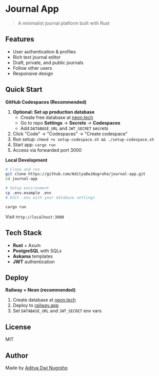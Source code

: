 # Journal App

> A minimalist journal platform built with Rust

## Features

- User authentication & profiles
- Rich text journal editor
- Draft, private, and public journals
- Follow other users
- Responsive design

## Quick Start

**GitHub Codespaces (Recommended)**
1. **Optional: Set up production database**
   - Create free database at [neon.tech](https://neon.tech)
   - Go to repo **Settings** → **Secrets** → **Codespaces**
   - Add `DATABASE_URL` and `JWT_SECRET` secrets
2. Click "Code" → "Codespaces" → "Create codespace"
3. Run setup: `chmod +x setup-codespace.sh && ./setup-codespace.sh`
4. Start app: `cargo run`
5. Access via forwarded port 3000

**Local Development**
```bash
# Clone and run
git clone https://github.com/AdityaDwiNugroho/journal-app.git
cd journal-app

# Setup environment
cp .env.example .env
# Edit .env with your database settings

cargo run
```

Visit `http://localhost:3000`

## Tech Stack

- **Rust** + Axum
- **PostgreSQL** with SQLx  
- **Askama** templates
- **JWT** authentication

## Deploy

**Railway + Neon (recommended)**

1. Create database at [neon.tech](https://neon.tech)
2. Deploy to [railway.app](https://railway.app)
3. Set `DATABASE_URL` and `JWT_SECRET` env vars

## License

MIT

## Author

Made by [Aditya Dwi Nugroho](https://teer.id/adityadwinugroho)
